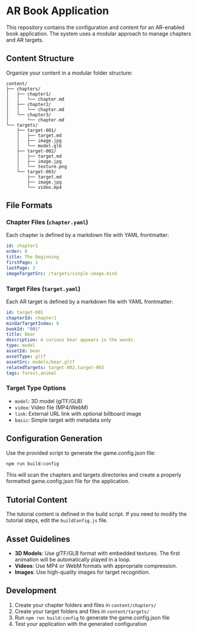 # AR Book Application

This repository contains the configuration and content for an AR-enabled book application. The system uses a modular approach to manage chapters and AR targets.

## Content Structure

Organize your content in a modular folder structure:

```
content/
├── chapters/
│   ├── chapter1/
│   │   └── chapter.md
│   ├── chapter2/
│   │   └── chapter.md
│   └── chapter3/
│       └── chapter.md
└── targets/
    ├── target-001/
    │   ├── target.md
    │   ├── image.jpg
    │   └── model.glb
    ├── target-002/
    │   ├── target.md
    │   ├── image.jpg
    │   └── texture.png
    └── target-003/
        ├── target.md
        ├── image.jpg
        └── video.mp4
```

## File Formats

### Chapter Files (`chapter.yaml`)

Each chapter is defined by a markdown file with YAML frontmatter:

```yaml
id: chapter1
order: 0
title: The Beginning
firstPage: 1
lastPage: 3
imageTargetSrc: /targets/single-image.mind
```

### Target Files (`target.yaml`)

Each AR target is defined by a markdown file with YAML frontmatter:

```yaml
id: target-001
chapterId: chapter1
mindarTargetIndex: 0
bookId: "001"
title: Bear
description: A curious bear appears in the woods.
type: model
assetId: bear
assetType: gltf
assetSrc: models/bear.gltf
relatedTargets: target-002,target-003
tags: forest,animal
```

### Target Type Options

- `model`: 3D model (glTF/GLB)
- `video`: Video file (MP4/WebM)
- `link`: External URL link with optional billboard image
- `basic`: Simple target with metadata only

## Configuration Generation

Use the provided script to generate the game.config.json file:

```bash
npm run build:config
```

This will scan the chapters and targets directories and create a properly formatted game.config.json file for the application.

## Tutorial Content

The tutorial content is defined in the build script. If you need to modify the tutorial steps, edit the `buildConfig.js` file.

## Asset Guidelines

- **3D Models**: Use glTF/GLB format with embedded textures. The first animation will be automatically played in a loop.
- **Videos**: Use MP4 or WebM formats with appropriate compression.
- **Images**: Use high-quality images for target recognition.

## Development

1. Create your chapter folders and files in `content/chapters/`
2. Create your target folders and files in `content/targets/`
3. Run `npm run build:config` to generate the game.config.json file
4. Test your application with the generated configuration